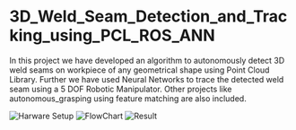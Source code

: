 # 3D_Weld_Seam_Detection_and_Tracking_using_PCL_ROS_ANN
In this project we have developed an algorithm to autonomously detect 3D weld seams on workpiece of any geometrical shape using Point Cloud Library. Further we have used Neural Networks to trace the detected weld seam using a 5 DOF Robotic Manipulator. Other projects like autonomous_grasping using feature matching are also included.

![Harware Setup](https://github.com/PatilVrush/3D_Weld_Seam_Detection_and_Tracking_using_PCL_ROS_ANN/blob/master/ex_setup.jpg)
![FlowChart](https://github.com/PatilVrush/3D_Weld_Seam_Detection_and_Tracking_using_PCL_ROS_ANN/blob/master/flowchart.png)
![Result](https://github.com/PatilVrush/3D_Weld_Seam_Detection_and_Tracking_using_PCL_ROS_ANN/blob/master/result_2.png)
